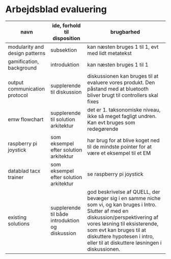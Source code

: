 # Arbejdsblad evaluering

navn|ide, forhold til disposition |brugbarhed
---|---|---
modularity and design patterns|subsektion |kan næsten bruges 1 til 1, evt med lidt metatekst
gamification, background| introduktion | kan næsten bruges 1 til 1
output communication protocol | supplerende til diskussion | diskussionen kan bruges til at evaluere vores produkt. Den påstand med at bluetooth bliver brugt til controllers skal fixes
emw flowchart|supplerende til solution arkitektur|det er 1. taksonomiske niveau, ikke så meget fagligt undren. Kan evt bruges som redegørende
raspberry pi joystick|som eksempel efter solution arkitektur| har brug for at blive koget ned til de mindste pointer for at være et eksempel til et EM
datablad tacx trainer|som eksempel efter solution arkitektur| se raspberry pi joystick
existing solutions| supplerende til både introduktion og diskussion|god beskrivelse af QUELL, der bevæger sig i en samme niche som vi, og kan bruges i Intro. Slutter af med en diskussion/perspektivering af vores løsning til eksisterende, som evt kan bruges til at diskuttere hypotesen i intro, eller til at diskuttere løsningen i diskussionen.
